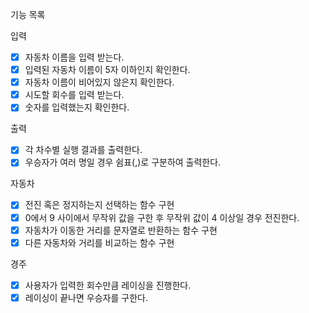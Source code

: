 기능 목록

입력
- [x] 자동차 이름을 입력 받는다.
 - [x] 입력된 자동차 이름이 5자 이하인지 확인한다.
 - [x] 자동차 이름이 비어있지 않은지 확인한다.
- [x] 시도할 회수를 입력 받는다.
 - [x] 숫자를 입력했는지 확인한다.

출력
- [x] 각 차수별 실행 결과를 출력한다.
- [x] 우승자가 여러 명일 경우 쉼표(,)로 구분하여 출력한다.

자동차
- [x] 전진 혹은 정지하는지 선택하는 함수 구현
 - [x] 0에서 9 사이에서 무작위 값을 구한 후 무작위 값이 4 이상일 경우 전진한다.
- [x] 자동차가 이동한 거리를 문자열로 반환하는 함수 구현
- [x] 다른 자동차와 거리를 비교하는 함수 구현

경주
- [x] 사용자가 입력한 회수만큼 레이싱을 진행한다.
- [x] 레이싱이 끝나면 우승자를 구한다.